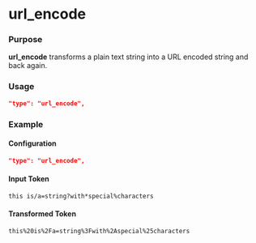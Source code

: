 # url_encode

### Purpose

**url_encode** transforms a plain text string into a URL encoded string and back again.

### Usage

```json
"type": "url_encode",
```

### Example

#### Configuration

```json
"type": "url_encode",
```

#### Input Token

```
this is/a=string?with*special%characters
```

#### Transformed Token

```
this%20is%2Fa=string%3Fwith%2Aspecial%25characters
```

